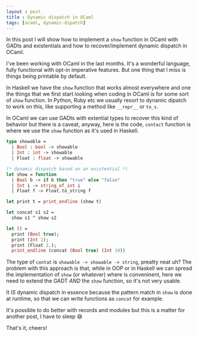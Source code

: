 ```yaml
---
layout : post
title : Dynamic dispatch in OCaml
tags: [ocaml, dynamic-dipatch]
---
```


In this post I will show how to implement a `show` function in OCaml with
GADts and existentials and how to recover/implement dynamic dispatch in OCaml.

I've been working with OCaml in the last months. It's a wonderful language,
fully functional with opt-in imperative features. But one thing that I miss
is things being printable by default.

In Haskell we have the `show` function that works almost everywhere and
one the things that we first start looking when coding in OCaml is for some
sort of `show` function. In Python, Ruby etc we usually resort to dynamic
dipatch to work on this, like supporting a method like `__repr__` or `to_s`.

In OCaml we can use GADts with extential types to recover this kind of behavior
but there is a caveat, anyway, here is the code, `contact` function
is where we use the `show` function as it's used in Haskell.

```ocaml
type showable = 
  | Bool : bool -> showable
  | Int : int -> showable
  | Float : float -> showable

(* dynamic dispatch based on an existential *)
let show = function
  | Bool b -> if b then "true" else "false"
  | Int i -> string_of_int i
  | Float f -> Float.to_string f

let print t = print_endline (show t)

let concat s1 s2 =
  show s1 ^ show s2

let () =
  print (Bool true);
  print (Int 1);
  print (Float 2.);
  print_endline (concat (Bool true) (Int 10))
```

The type of `contat` is `showable -> showable -> string`,
preatty neat uh? The problem with this approach is that, while
in OOP or in Haskell we can spread the implementation of `show`
(or whatever) where is conveninent, here we need to extend the
GADT *AND* the `show` function, so it's not very usable.

It *IS* dynamic dispatch in essence because the pattern match
in `show` is done at runtime, so that we can write functions
as `concat` for example.

It's possible to do better with records and modules but this
is a matter for another post, I have to sleep 😅

That's it, cheers!
